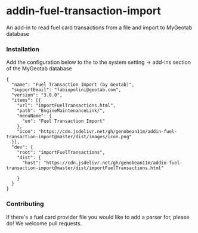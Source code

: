 # addin-fuel-transaction-import
An add-in to read fuel card transactions from a file and import to MyGeotab database

### Installation
Add the configuration below to the to the system setting -> add-ins section of the MyGeotab database
```
{
  "name": "Fuel Transaction Import (by Geotab)",
  "supportEmail": "fabiopolini@geotab.com",
  "version": "3.0.0",
  "items": [{
    "url": "importFuelTransactions.html",
    "path": "EngineMaintenanceLink/",
    "menuName": {
      "en": "Fuel Transaction Import"
    },
    "icon": "https://cdn.jsdelivr.net/gh/genobean11m/addin-fuel-transaction-import@master/dist/images/icon.png"
  }],
  "dev": {
    "root": "importFuelTransactions",
    "dist": {
      "host": "https://cdn.jsdelivr.net/gh/genobean11m/addin-fuel-transaction-import@master/dist/importFuelTransactions.html"
      
    }
  }
}
```

### Contributing
If there's a fuel card provider file you would like to add a parser for, please do! We welcome pull requests.
